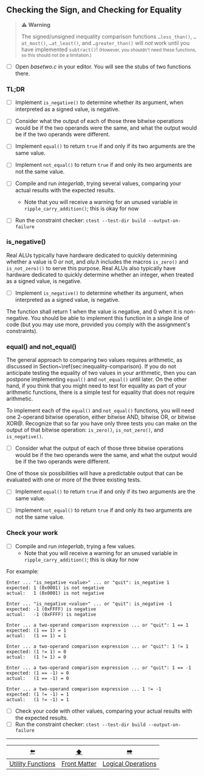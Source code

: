 ## Checking the Sign, and Checking for Equality

> ⚠️ **Warning**
>
> The signed/unsigned inequality comparison functions `…less_than()`, `…at_most()`, `…at_least()`, and `…greater_than()` will *not* work until you have implemented `subtract()`!
> <small>(However, you shouldn't need these functions, so this should not be a limitation.)</small>

- [ ] Open *basetwo.c* in your editor.
  You will see the stubs of two functions there.


### TL;DR

- [ ] Implement `is_negative()` to determine whether its argument, when interpreted as a signed value, is negative.
- [ ] Consider what the output of each of those three bitwise operations would be if the two operands were the same, and what the output would be if the two operands were different.
- [ ] Implement `equal()` to return `true` if and only if its two arguments are the same value.
- [ ] Implement `not_equal()` to return `true` if and only its two arguments are not the same value.
- [ ] Compile and run *integerlab*, trying several values, comparing your actual results with the expected results.
    - Note that you will receive a warning for an unused variable in `ripple_carry_addition()`;
      this is okay for now
- [ ] Run the constraint checker: `ctest --test-dir build --output-on-failure`


### is_negative()

Real ALUs typically have hardware dedicated to quickly determining whether a value is 0 or not, and *alu.h* includes the macros `is_zero()` and `is_not_zero)()` to serve this purpose.
Real ALUs also typically have hardware dedicated to quickly determine whether an integer, when treated as a signed value, is negative.

- [ ] Implement `is_negative()` to determine whether its argument, when interpreted as a signed value, is negative.

The function shall return 1 when the value is negative, and 0 when it is non-negative.
You should be able to implement this function in a single line of code (but you may use more, provided you comply with the assignment's constraints).


### equal() and not_equal()

The general approach to comparing two values requires arithmetic, as discussed in Section~\ref{sec:inequality-comparison}.
If you do not anticipate testing the equality of two values in your arithmetic, then you can postpone implementing `equal()` and `not_equal()` until later.
On the other hand, if you think that you might need to test for equality as part of your arithmetic functions, there is a simple test for equality that does not require arithmetic.

[//]: # (TODO: Update section reference)

To implement each of the `equal()` and `not_equal()` functions, you will need one 2-operand bitwise operation, either bitwise AND, bitwise OR, or bitwise XOR\@.
Recognize that so far you have only three tests you can make on the output of that bitwise operation: `is_zero()`, `is_not_zero()`, and `is_negative()`.

[//]: # (TODO: Be more explicit without giving it away)

- [ ] Consider what the output of each of those three bitwise operations would be if the two operands were the same, and what the output would be if the two operands were different.

One of those six possibilities will have a predictable output that can be evaluated with one or more of the three existing tests.

- [ ] Implement `equal()` to return `true` if and only if its two arguments are the same value.
- [ ] Implement `not_equal()` to return `true` if and only its two arguments are not the same value.


### Check your work

- [ ] Compile and run *integerlab*, trying a few values.
  - Note that you will receive a warning for an unused variable in `ripple_carry_addition()`;
    this is okay for now

[//]: # (TODO: Mark as [[possibly-unused]])

For example:
```
Enter ... "is_negative <value>" ... or "quit": is_negative 1
expected: 1 (0x0001) is not negative
actual:   1 (0x0001) is not negative

Enter ... "is_negative <value>" ... or "quit": is_negative -1
expected: -1 (0xFFFF) is negative
actual:   -1 (0xFFFF) is negative

Enter ... a two-operand comparison expression ... or "quit": 1 == 1
expected: (1 == 1) = 1
actual:   (1 == 1) = 1

Enter ... a two-operand comparison expression ... or "quit": 1 != 1
expected: (1 != 1) = 0
actual:   (1 != 1) = 0

Enter ... a two-operand comparison expression ... or "quit": 1 == -1
expected: (1 == -1) = 0
actual:   (1 == -1) = 0

Enter ... a two-operand comparison expression ... 1 != -1
expected: (1 != -1) = 1
actual:   (1 != -1) = 1
```

- [ ] Check your code with other values, comparing your actual results with the expected results.
- [ ] Run the constraint checker: `ctest --test-dir build --output-on-failure`

---

|        [⬅️](02-utility-functions.md)         |      [⬆️](../README.md)      |         [➡️](04-logical-operations.md)         |
|:--------------------------------------------:|:----------------------------:|:----------------------------------------------:|
| [Utility Functions](02-utility-functions.md) | [Front Matter](../README.md) | [Logical Operations](04-logical-operations.md) |
